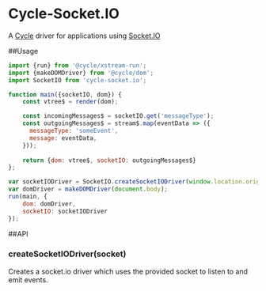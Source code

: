 # Cycle-Socket.IO

A [Cycle](https://github.com/staltz/cycle) driver for applications using [Socket.IO](http://socket.io/)

##Usage

``` javascript
import {run} from '@cycle/xstream-run';
import {makeDOMDriver} from '@cycle/dom';
import SocketIO from 'cycle-socket.io';

function main({socketIO, dom}) {
    const vtree$ = render(dom);

    const incomingMessages$ = socketIO.get('messageType');
    const outgoingMessages$ = stream$.map(eventData => ({
      messageType: 'someEvent',
      message: eventData,
    }));
    
    return {dom: vtree$, socketIO: outgoingMessages$}
};

var socketIODriver = SocketIO.createSocketIODriver(window.location.origin);
var domDriver = makeDOMDriver(document.body);
run(main, {
    dom: domDriver,
    socketIO: socketIODriver
});
```

##API

### createSocketIODriver(socket)

Creates a socket.io driver which uses the provided socket to listen to and emit events.

